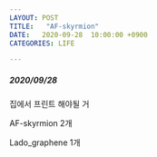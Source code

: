 ```yaml
---
LAYOUT: POST
TITLE:   "AF-skyrmion"
DATE:   2020-09-28  10:00:00 +0900
CATEGORIES: LIFE

---
```




#####  2020/09/28


집에서 프린트 해야될 거

AF-skyrmion 2개

Lado_graphene 1개




